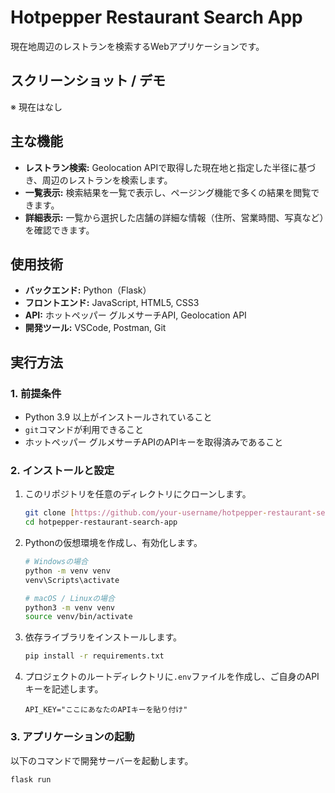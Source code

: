 # Hotpepper Restaurant Search App
現在地周辺のレストランを検索するWebアプリケーションです。

## スクリーンショット / デモ
※ 現在はなし

## 主な機能
-   **レストラン検索:** Geolocation APIで取得した現在地と指定した半径に基づき、周辺のレストランを検索します。
-   **一覧表示:** 検索結果を一覧で表示し、ページング機能で多くの結果を閲覧できます。
-   **詳細表示:** 一覧から選択した店舗の詳細な情報（住所、営業時間、写真など）を確認できます。

## 使用技術
-   **バックエンド:** Python（Flask）
-   **フロントエンド:** JavaScript, HTML5, CSS3
-   **API:** ホットペッパー グルメサーチAPI, Geolocation API
-   **開発ツール:** VSCode, Postman, Git

## 実行方法

### 1. 前提条件
-   Python 3.9 以上がインストールされていること
-   `git`コマンドが利用できること
-   ホットペッパー グルメサーチAPIのAPIキーを取得済みであること

### 2. インストールと設定
1.  このリポジトリを任意のディレクトリにクローンします。
    ```bash
    git clone [https://github.com/your-username/hotpepper-restaurant-search-app.git](https://github.com/your-username/hotpepper-restaurant-search-app.git)
    cd hotpepper-restaurant-search-app
    ```

2.  Pythonの仮想環境を作成し、有効化します。
    ```bash
    # Windowsの場合
    python -m venv venv
    venv\Scripts\activate

    # macOS / Linuxの場合
    python3 -m venv venv
    source venv/bin/activate
    ```

3.  依存ライブラリをインストールします。
    ```bash
    pip install -r requirements.txt
    ```

4.  プロジェクトのルートディレクトリに`.env`ファイルを作成し、ご自身のAPIキーを記述します。
    ```
    API_KEY="ここにあなたのAPIキーを貼り付け"
    ```

### 3. アプリケーションの起動
以下のコマンドで開発サーバーを起動します。
```bash
flask run

